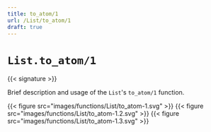 ```yaml
---
title: to_atom/1
url: /List/to_atom/1
draft: true
---
```


# `List.to_atom/1`

{{< signature >}}

Brief description and usage of the `List`'s `to_atom/1` function.

{{< figure src="images/functions/List/to_atom-1.svg" >}}
{{< figure src="images/functions/List/to_atom-1.2.svg" >}}
{{< figure src="images/functions/List/to_atom-1.3.svg" >}}
